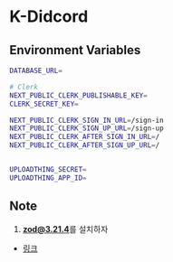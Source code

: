 # K-Didcord

## Environment Variables

```bash
DATABASE_URL=

# Clerk
NEXT_PUBLIC_CLERK_PUBLISHABLE_KEY=
CLERK_SECRET_KEY=

NEXT_PUBLIC_CLERK_SIGN_IN_URL=/sign-in
NEXT_PUBLIC_CLERK_SIGN_UP_URL=/sign-up
NEXT_PUBLIC_CLERK_AFTER_SIGN_IN_URL=/
NEXT_PUBLIC_CLERK_AFTER_SIGN_UP_URL=/


UPLOADTHING_SECRET=
UPLOADTHING_APP_ID=

```

## Note

1. **zod@3.21.4**를 설치하자

- [링크](https://github.com/colinhacks/zod/issues/2663)
